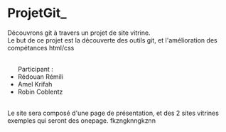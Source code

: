 # ProjetGit_
Découvrons git à travers un projet de site vitrine. <br>
Le but de ce projet est la découverte des outils git, et l'amélioration des compétances html/css <br><br>

<ul>Participant : <br>
  <li>Rédouan Rémili </li>
  <li>Amel Krifah  </li>
  <li>Robin Coblentz </li>
</ul>
<br>
Le site sera composé d'une page de présentation, et des 2 sites vitrines exemples qui seront des onepage.
fkzngknngkznn